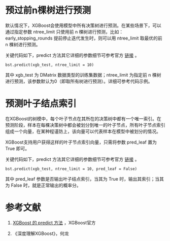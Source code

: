 # 预过前n棵树进行预测

默认情况下，XGBoost会使用模型中所有决策树进行预测。在某些场景下，可以通过指定参数 ntree_limit 只使用前 n 棵树进行预测，比如：early_stopping_rounds 提前停止迭代发生时，则可以用 ntree_limit 取最优的前 n 棵树进行预测。

关键代码如下，predict 方法其它详细的参数细节可参考官方 [链接](https://xgboost.readthedocs.io/en/latest/python/python_api.html#xgboost.Booster.predict) 。

```
bst.predict(xgb_test, ntree_limit = 10)
```

其中 xgb_test 为 DMatrix 数据类型的训练集数据；ntree_limit 为指定前 n 棵树进行预测，该参数默认为0（即取所有树进行预测）。详细可参考代码示例。



# 预测叶子结点索引

在XGBoost的树模中，每个叶子节点在其所在的决策树中都有一个唯一索引。在预测阶段，样本在每棵决策树中都会被划分到唯一的叶子节点，所有叶子节点索引组成一个向量，在某种程谨防上，该向量可以代表样本在模型中被划分的情况。

XGBoost支持用户获得这样的叶子节点索引向量，只需将参数 pred_leaf 置为 True 即可。

关键代码如下，predict 方法其它详细的参数细节可参考官方 [链接](https://xgboost.readthedocs.io/en/latest/python/python_api.html#xgboost.Booster.predict) 。

```
bst.predict(xgb_test, ntree_limit = 10, pred_leaf = False)
```

其中 pred_leaf 参数是否输出叶子结点索引，当其为 True 时，输出其索引；当其为 False 时，就是正常输出的概率分。



# 参考文献

1. [XGBoost 的 predict 方法](https://xgboost.readthedocs.io/en/latest/python/python_api.html#xgboost.Booster.predict) ，XGBoost官方

2. 《深度理解XGBoost》，何龙
